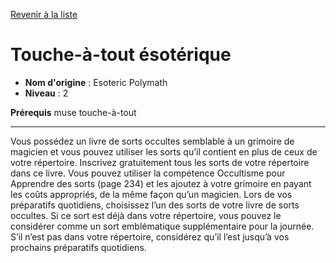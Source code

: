 [Revenir à la liste](..)

# Touche-à-tout ésotérique

 * **Nom d'origine** : Esoteric Polymath
 * **Niveau** : 2


<p><strong>Prérequis</strong> muse touche-à-tout</p>
<hr>
<p>Vous possédez un livre de sorts occultes semblable à un grimoire de magicien et vous pouvez utiliser les sorts qu’il contient en plus de ceux de votre répertoire. Inscrivez gratuitement tous les sorts de votre répertoire dans ce livre. Vous pouvez utiliser la compétence Occultisme pour Apprendre des sorts (page 234) et les ajoutez à votre grimoire en payant les coûts appropriés, de la même façon qu’un magicien. Lors de vos préparatifs quotidiens, choisissez l’un des sorts de votre livre de sorts occultes. Si ce sort est déjà dans votre répertoire, vous pouvez le considérer comme un sort emblématique supplémentaire pour la journée. S’il n’est pas dans votre répertoire, considérez qu’il l’est jusqu’à vos prochains préparatifs quotidiens.</p>
